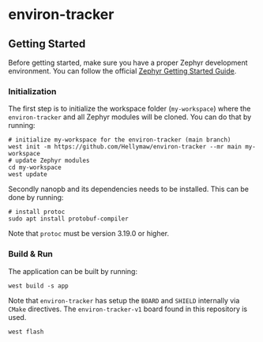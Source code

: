 # environ-tracker

## Getting Started

Before getting started, make sure you have a proper Zephyr development
environment. You can follow the official
[Zephyr Getting Started Guide](https://docs.zephyrproject.org/latest/getting_started/index.html).

### Initialization

The first step is to initialize the workspace folder (``my-workspace``) where
the ``environ-tracker`` and all Zephyr modules will be cloned. You can do
that by running:

```shell
# initialize my-workspace for the environ-tracker (main branch)
west init -m https://github.com/Hellymaw/environ-tracker --mr main my-workspace
# update Zephyr modules
cd my-workspace
west update
```

Secondly nanopb and its dependencies needs to be installed. This can be done by running:
```shell
# install protoc
sudo apt install protobuf-compiler
```

Note that ``protoc`` must be version 3.19.0 or higher.

### Build & Run

The application can be built by running:

```shell
west build -s app
```

Note that `environ-tracker` has setup the `BOARD` and `SHIELD` internally via `CMake` directives. The `environ-tracker-v1` board found in this
repository is used.

```shell
west flash
```
